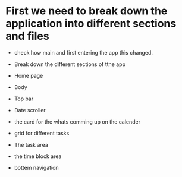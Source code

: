 # First we need to break down the application into different sections and files
- check how main and first entering the app this changed.

- Break down the different sections of tthe app

- Home page
- Body
- Top bar
- Date scroller
- the card for the whats comming up on the calender
- grid for different tasks 
- The task area
- the time block area
- bottem navigation
